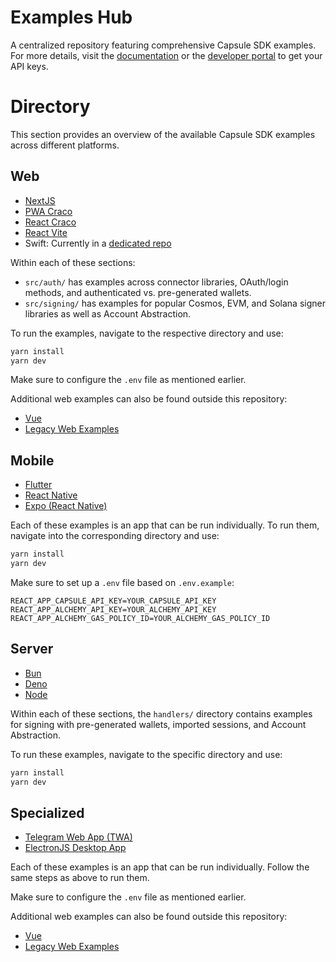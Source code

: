 # Examples Hub

A centralized repository featuring comprehensive Capsule SDK examples. For more details, visit the
[documentation](https://docs.usecapsule.com/welcome) or the [developer portal](https://developer.usecapsule.com/) to get
your API keys.

# Directory

This section provides an overview of the available Capsule SDK examples across different platforms.

## Web

- [NextJS](./web/with-nextjs)
- [PWA Craco](./web/with-pwa-craco)
- [React Craco](./web/with-react-craco)
- [React Vite](./web/with-react-vite)
- Swift: Currently in a [dedicated repo](https://github.com/capsule-org/swift-sdk-example)

Within each of these sections:

- `src/auth/` has examples across connector libraries, OAuth/login methods, and authenticated vs. pre-generated wallets.
- `src/signing/` has examples for popular Cosmos, EVM, and Solana signer libraries as well as Account Abstraction.

To run the examples, navigate to the respective directory and use:

```bash
yarn install
yarn dev
```

Make sure to configure the `.env` file as mentioned earlier.

Additional web examples can also be found outside this repository:

- [Vue](https://github.com/capsule-org/vue-example)
- [Legacy Web Examples](https://github.com/capsule-org/react-integration-examples)

## Mobile

- [Flutter](./mobile/with-flutter)
- [React Native](./mobile/with-react-native)
- [Expo (React Native)](./mobile/with-expo)

Each of these examples is an app that can be run individually. To run them, navigate into the corresponding directory
and use:

```bash
yarn install
yarn dev
```

Make sure to set up a `.env` file based on `.env.example`:

```
REACT_APP_CAPSULE_API_KEY=YOUR_CAPSULE_API_KEY
REACT_APP_ALCHEMY_API_KEY=YOUR_ALCHEMY_API_KEY
REACT_APP_ALCHEMY_GAS_POLICY_ID=YOUR_ALCHEMY_GAS_POLICY_ID
```

## Server

- [Bun](./server/with-bun)
- [Deno](./server/with-deno)
- [Node](./server/with-node)

Within each of these sections, the `handlers/` directory contains examples for signing with pre-generated wallets,
imported sessions, and Account Abstraction.

To run these examples, navigate to the specific directory and use:

```bash
yarn install
yarn dev
```

## Specialized

- [Telegram Web App (TWA)](./specialized/with-telegram-web-app)
- [ElectronJS Desktop App](./specialized/with-electron)

Each of these examples is an app that can be run individually. Follow the same steps as above to run them.

Make sure to configure the `.env` file as mentioned earlier.

Additional web examples can also be found outside this repository:

- [Vue](https://github.com/capsule-org/vue-example)
- [Legacy Web Examples](https://github.com/capsule-org/react-integration-examples)
